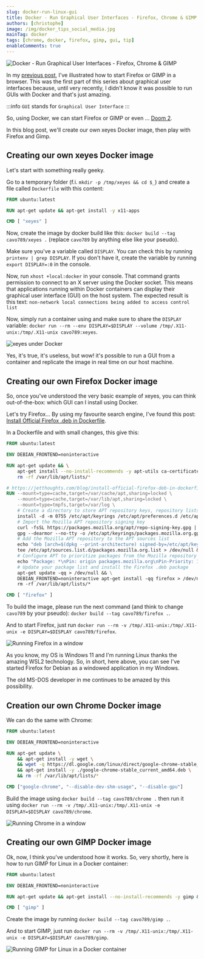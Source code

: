 ```yaml
---
slug: docker-run-linux-gui
title: Docker - Run Graphical User Interfaces - Firefox, Chrome & GIMP
authors: [christophe]
image: /img/docker_tips_social_media.jpg
mainTag: docker
tags: [chrome, docker, firefox, gimp, gui, tip]
enableComments: true
---
```

<!-- cspell:ignore xeyes,xhost,dearmor,dpkg,favourite -->
![Docker - Run Graphical User Interfaces - Firefox, Chrome & GIMP](/img/docker_tips_banner.jpg)

In my [previous post](/blog/docker-gui-in-browser), I've illustrated how to start Firefox or GIMP in a browser. This was the first part of this series about graphical user interfaces because, until very recently, I didn't know it was possible to run GUIs with Docker and that's just amazing.

:::info `GUI` stands for `Graphical User Interface`
:::

So, using Docker, we can start Firefox or GIMP or even ... [Doom 2](https://hub.docker.com/r/classiccontainers/doom2).


In this blog post, we'll create our own xeyes Docker image, then play with Firefox and Gimp.

<!-- truncate -->

## Creating our own xeyes Docker image

Let's start with something really geeky.

Go to a temporary folder (f.i. `mkdir -p /tmp/xeyes && cd $_`) and create a file called `Dockerfile` with this content:

<Snippets filename="Dockerfile">

```Dockerfile
FROM ubuntu:latest

RUN apt-get update && apt-get install -y x11-apps

CMD [ "xeyes" ]
```

</Snippets>

Now, create the image by docker build like this: `docker build --tag cavo789/xeyes .` (replace `cavo789` by anything else like your pseudo).

Make sure you've a variable called `DISPLAY`. You can check this by running `printenv | grep DISPLAY`. If you don't have it, create the variable by running `export DISPLAY=:0` in the console.

Now, run `xhost +local:docker` in your console. That command grants permission to connect to an X server using the Docker socket. This means that applications running within Docker containers can display their graphical user interface (GUI) on the host system. The expected result is this text: `non-network local connections being added to access control list`

Now, simply run a container using and make sure to share the `DISPLAY` variable: `docker run --rm --env DISPLAY=$DISPLAY --volume /tmp/.X11-unix:/tmp/.X11-unix cavo789:xeyes`.

![xeyes under Docker](./images/xeyes_in_docker.png)

Yes, it's true, it's useless, but wow! it's possible to run a GUI from a container and replicate the image in real time on our host machine.

## Creating our own Firefox Docker image

So, once you've understood the very basic example of xeyes, you can think out-of-the-box: which GUI can I install using Docker.

Let's try Firefox... By using my favourite search engine, I've found this post: [Install Official Firefox .deb in Dockerfile](https://jetthoughts.com/blog/install-official-firefox-deb-in-dockerfile-docker-devops/).

In a Dockerfile and with small changes, this give this:

<Snippets filename="Dockerfile">

```Dockerfile
FROM ubuntu:latest

ENV DEBIAN_FRONTEND=noninteractive

RUN apt-get update && \
    apt-get install --no-install-recommends -y apt-utils ca-certificates curl gpg && \
    rm -rf /var/lib/apt/lists/*

# https://jetthoughts.com/blog/install-official-firefox-deb-in-dockerfile-docker-devops/
RUN --mount=type=cache,target=/var/cache/apt,sharing=locked \
    --mount=type=cache,target=/var/lib/apt,sharing=locked \
    --mount=type=tmpfs,target=/var/log \
    # Create a directory to store APT repository keys, repository lists, and preferences if they don't exist
    install -d -m 0755 /etc/apt/keyrings /etc/apt/preferences.d /etc/apt/sources.list.d > /dev/null && \
    # Import the Mozilla APT repository signing key
    curl -fsSL https://packages.mozilla.org/apt/repo-signing-key.gpg |  \
    gpg --dearmor --no-tty -o /etc/apt/keyrings/packages.mozilla.org.gpg > /dev/null && \
    # Add the Mozilla APT repository to the APT sources list
    echo "deb [arch=$(dpkg --print-architecture) signed-by=/etc/apt/keyrings/packages.mozilla.org.gpg] https://packages.mozilla.org/apt mozilla main" |  \
    tee /etc/apt/sources.list.d/packages.mozilla.org.list > /dev/null && \
    # Configure APT to prioritize packages from the Mozilla repository
    echo "Package: *\nPin: origin packages.mozilla.org\nPin-Priority: 1000\n\n" | tee /etc/apt/preferences.d/mozilla > /dev/null && \
    # Update your package list and install the Firefox .deb package
    apt-get update -qq > /dev/null && \
    DEBIAN_FRONTEND=noninteractive apt-get install -qq firefox > /dev/null && \
    rm -rf /var/lib/apt/lists/*

CMD [ "firefox" ]
```

</Snippets>

To build the image, please run the next command (and think to change `cavo789` by your pseudo): `docker build --tag cavo789/firefox .`.

And to start Firefox, just run `docker run --rm -v /tmp/.X11-unix:/tmp/.X11-unix -e DISPLAY=$DISPLAY cavo789/firefox`.

![Running Firefox in a window](./images/firefox.png)

As you know, my OS is Windows 11 and I'm running Linux thanks the amazing WSL2 technology. So, in short, here above, you can see I've started Firefox for Debian as a windowed application in my Windows.

The old MS-DOS developer in me continues to be amazed by this possibility.

## Creation our own Chrome Docker image

We can do the same with Chrome:

<Snippets filename="Dockerfile">

```Dockerfile
FROM ubuntu:latest

ENV DEBIAN_FRONTEND=noninteractive

RUN apt-get update \
    && apt-get install -y wget \
    && wget -q https://dl.google.com/linux/direct/google-chrome-stable_current_amd64.deb \
    && apt-get install -y ./google-chrome-stable_current_amd64.deb \
    && rm -rf /var/lib/apt/lists/*

CMD ["google-chrome", "--disable-dev-shm-usage", "--disable-gpu"]
```

</Snippets>

Build the image using `docker build --tag cavo789/chrome .` then run it using `docker run --rm -v /tmp/.X11-unix:/tmp/.X11-unix -e DISPLAY=$DISPLAY cavo789/chrome`.


![Running Chrome in a window](./images/chrome.png)

## Creating our own GIMP Docker image

Ok, now, I think you've understood how it works. So, very shortly, here is how to run GIMP for Linux in a Docker container:

<Snippets filename="Dockerfile">

```Dockerfile
FROM ubuntu:latest

ENV DEBIAN_FRONTEND=noninteractive

RUN apt-get update && apt-get install --no-install-recommends -y gimp && rm -rf /var/lib/apt/lists/*

CMD [ "gimp" ]
```

</Snippets>

Create the image by running `docker build --tag cavo789/gimp .`.

And to start GIMP, just run `docker run --rm -v /tmp/.X11-unix:/tmp/.X11-unix -e DISPLAY=$DISPLAY cavo789/gimp`.

![Running GIMP for Linux in a Docker container](./images/gimp.png)
